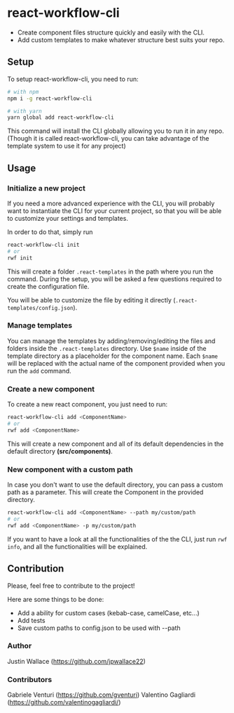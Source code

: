 # react-workflow-cli

- Create component files structure quickly and easily with the CLI.
- Add custom templates to make whatever structure best suits your repo.

## Setup

To setup react-workflow-cli, you need to run:

```bash
# with npm
npm i -g react-workflow-cli

# with yarn
yarn global add react-workflow-cli
```

This command will install the CLI globally allowing you to run it in any repo. (Though it is called react-workflow-cli, you can take advantage of the template system to use it for any project)

## Usage

### Initialize a new project

If you need a more advanced experience with the CLI, you will probably want to instantiate the CLI for your current project, so that you will be able to customize your settings and templates.

In order to do that, simply run

```bash
react-workflow-cli init
# or
rwf init
```

This will create a folder `.react-templates` in the path where you run the command.
During the setup, you will be asked a few questions required to create the configuration file.

You will be able to customize the file by editing it directly (`.react-templates/config.json`).

### Manage templates

You can manage the templates by adding/removing/editing the files and folders inside the `.react-templates` directory.
Use `$name` inside of the template directory as a placeholder for the component name. Each `$name` will be replaced with the actual name of the component provided when you run the `add` command.

### Create a new component

To create a new react component, you just need to run:

```bash
react-workflow-cli add <ComponentName>
# or
rwf add <ComponentName>
```

This will create a new component and all of its default dependencies in the default directory **(src/components)**.

### New component with a custom path

In case you don't want to use the default directory, you can pass a custom path as a parameter. This will create the Component in the provided directory.

```bash
react-workflow-cli add <ComponentName> --path my/custom/path
# or
rwf add <ComponentName> -p my/custom/path
```

If you want to have a look at all the functionalities of the the CLI, just run `rwf info`, and all the functionalities will be explained.

## Contribution

Please, feel free to contribute to the project!

Here are some things to be done:

- Add a ability for custom cases (kebab-case, camelCase, etc...)
- Add tests
- Save custom paths to config.json to be used with --path

### Author

Justin Wallace (https://github.com/jpwallace22)

### Contributors

Gabriele Venturi (https://github.com/gventuri)
Valentino Gagliardi (https://github.com/valentinogagliardi/)
